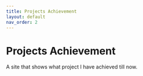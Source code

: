 ```yaml
---
title: Projects Achievement
layout: default
nav_order: 2
---
```


# Projects Achievement
A site that shows what project I have achieved till now.
